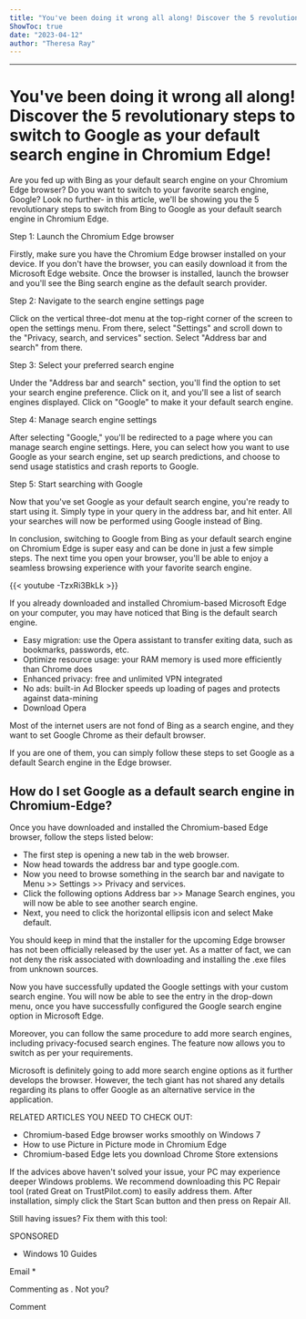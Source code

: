 ```yaml
---
title: "You've been doing it wrong all along! Discover the 5 revolutionary steps to switch to Google as your default search engine in Chromium Edge!"
ShowToc: true 
date: "2023-04-12"
author: "Theresa Ray"
---
```

*****
# You've been doing it wrong all along! Discover the 5 revolutionary steps to switch to Google as your default search engine in Chromium Edge!

Are you fed up with Bing as your default search engine on your Chromium Edge browser? Do you want to switch to your favorite search engine, Google? Look no further- in this article, we'll be showing you the 5 revolutionary steps to switch from Bing to Google as your default search engine in Chromium Edge.

Step 1: Launch the Chromium Edge browser

Firstly, make sure you have the Chromium Edge browser installed on your device. If you don't have the browser, you can easily download it from the Microsoft Edge website. Once the browser is installed, launch the browser and you'll see the Bing search engine as the default search provider.

Step 2: Navigate to the search engine settings page

Click on the vertical three-dot menu at the top-right corner of the screen to open the settings menu. From there, select "Settings" and scroll down to the "Privacy, search, and services" section. Select "Address bar and search" from there.

Step 3: Select your preferred search engine

Under the "Address bar and search" section, you'll find the option to set your search engine preference. Click on it, and you'll see a list of search engines displayed. Click on "Google" to make it your default search engine.

Step 4: Manage search engine settings

After selecting "Google," you'll be redirected to a page where you can manage search engine settings. Here, you can select how you want to use Google as your search engine, set up search predictions, and choose to send usage statistics and crash reports to Google.

Step 5: Start searching with Google

Now that you've set Google as your default search engine, you're ready to start using it. Simply type in your query in the address bar, and hit enter. All your searches will now be performed using Google instead of Bing.

In conclusion, switching to Google from Bing as your default search engine on Chromium Edge is super easy and can be done in just a few simple steps. The next time you open your browser, you'll be able to enjoy a seamless browsing experience with your favorite search engine.

{{< youtube -TzxRi3BkLk >}} 



If you already downloaded and installed Chromium-based Microsoft Edge on your computer, you may have noticed that Bing is the default search engine.
 
- Easy migration: use the Opera assistant to transfer exiting data, such as bookmarks, passwords, etc.
 - Optimize resource usage: your RAM memory is used more efficiently than Chrome does
 - Enhanced privacy: free and unlimited VPN integrated
 - No ads: built-in Ad Blocker speeds up loading of pages and protects against data-mining
 - Download Opera

 
 Most of the internet users are not fond of Bing as a search engine, and they want to set Google Chrome as their default browser.
 
If you are one of them, you can simply follow these steps to set Google as a default Search engine in the Edge browser.
 
## How do I set Google as a default search engine in Chromium-Edge?
 
Once you have downloaded and installed the Chromium-based Edge browser, follow the steps listed below:
 
- The first step is opening a new tab in the web browser.
 - Now head towards the address bar and type google.com.
 - Now you need to browse something in the search bar and navigate to Menu >> Settings >> Privacy and services.
 - Click the following options Address bar >> Manage Search engines, you will now be able to see another search engine.
 - Next, you need to click the horizontal ellipsis icon and select Make default.

 
You should keep in mind that the installer for the upcoming Edge browser has not been officially released by the user yet. As a matter of fact, we can not deny the risk associated with downloading and installing the .exe files from unknown sources.
 
Now you have successfully updated the Google settings with your custom search engine. You will now be able to see the entry in the drop-down menu, once you have successfully configured the Google search engine option in Microsoft Edge. 
 
Moreover, you can follow the same procedure to add more search engines, including privacy-focused search engines. The feature now allows you to switch as per your requirements. 
 
Microsoft is definitely going to add more search engine options as it further develops the browser. However, the tech giant has not shared any details regarding its plans to offer Google as an alternative service in the application. 
 
RELATED ARTICLES YOU NEED TO CHECK OUT:
 
- Chromium-based Edge browser works smoothly on Windows 7
 - How to use Picture in Picture mode in Chromium Edge
 - Chromium-based Edge lets you download Chrome Store extensions

 

 
If the advices above haven't solved your issue, your PC may experience deeper Windows problems. We recommend downloading this PC Repair tool (rated Great on TrustPilot.com) to easily address them. After installation, simply click the Start Scan button and then press on Repair All.
 
Still having issues? Fix them with this tool:
 
SPONSORED
 
- Windows 10 Guides

 
Email * 
 

Commenting as .
Not you?

 
Comment 





